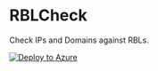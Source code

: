 # RBLCheck
Check IPs and Domains against RBLs.

[![Deploy to Azure](https://azurecomcdn.azureedge.net/mediahandler/acomblog/media/Default/blog/deploybutton.png)](https://portal.azure.com/#create/Microsoft.Template/uri/https%3A%2F%2Fraw.githubusercontent.com%2Fcpolydorou%2FRBLCheck%2Fmaster%2Fazuredeploy.json)
